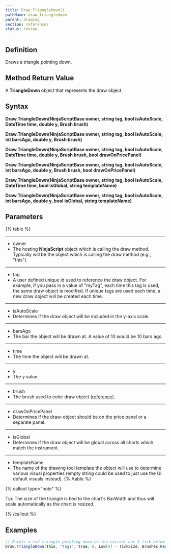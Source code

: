 ```yaml
---
title: Draw.TriangleDown()
pathName: draw_triangledown
parent: drawing
section: references
status: review
---
```


## Definition

Draws a triangle pointing down.

## Method Return Value

A **TriangleDown** object that represents the draw object.

## Syntax

**Draw.TriangleDown(NinjaScriptBase owner, string tag, bool isAutoScale, DateTime time, double y, Brush brush)**  

**Draw.TriangleDown(NinjaScriptBase owner, string tag, bool isAutoScale, int barsAgo, double y, Brush brush)**  

**Draw.TriangleDown(NinjaScriptBase owner, string tag, bool isAutoScale, DateTime time, double y, Brush brush, bool drawOnPricePanel)**  

**Draw.TriangleDown(NinjaScriptBase owner, string tag, bool isAutoScale, int barsAgo, double y, Brush brush, bool drawOnPricePanel)**  

**Draw.TriangleDown(NinjaScriptBase owner, string tag, bool isAutoScale, DateTime time, bool isGlobal, string templateName)**  

**Draw.TriangleDown(NinjaScriptBase owner, string tag, bool isAutoScale, int barsAgo, double y, bool isGlobal, string templateName)**

## Parameters

{% table %}

---

* owner
* The hosting **NinjaScript** object which is calling the draw method. Typically will be the object which is calling the draw method (e.g., "this").

---

* tag
* A user defined unique id used to reference the draw object. For example, if you pass in a value of "myTag", each time this tag is used, the same draw object is modified. If unique tags are used each time, a new draw object will be created each time.

---

* isAutoScale
* Determines if the draw object will be included in the y-axis scale.

---

* barsAgo
* The bar the object will be drawn at. A value of 10 would be 10 bars ago.

---

* time
* The time the object will be drawn at.

---

* y
* The y value.

---

* brush
* The brush used to color draw object ([reference](brushes)).

---

* drawOnPricePanel
* Determines if the draw-object should be on the price panel or a separate panel.

---

* isGlobal
* Determines if the draw object will be global across all charts which match the instrument.

---

* templateName
* The name of the drawing tool template the object will use to determine various visual properties (empty string could be used to just use the UI default visuals instead).
{% /table %}

{% callout type="note" %}

Tip: The size of the triangle is tied to the chart's BarWidth and thus will scale automatically as the chart is resized.

{% /callout %}

## Examples

```csharp
// Paints a red triangle pointing down on the current bar 1 tick below the low
Draw.TriangleDown(this, "tag1", true, 0, Low[0] - TickSize, Brushes.Red);
```
